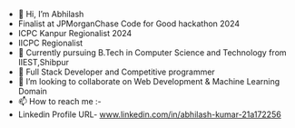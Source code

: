 - 👋 Hi, I’m Abhilash
- Finalist at JPMorganChase Code for Good hackathon 2024
- ICPC Kanpur Regionalist 2024
- IICPC Regionalist
- 🌱 Currently pursuing B.Tech in Computer Science and Technology from IIEST,Shibpur
- 👀 Full Stack Developer and Competitive programmer
- 💞️ I’m looking to collaborate on Web Development & Machine Learning Domain
- 📫 How to reach me :-
- Linkedin Profile URL- www.linkedin.com/in/abhilash-kumar-21a172256

<!---
AbhilashK26/AbhilashK26 is a ✨ special ✨ repository because its `README.md` (this file) appears on your GitHub profile.
You can click the Preview link to take a look at your changes.
--->
